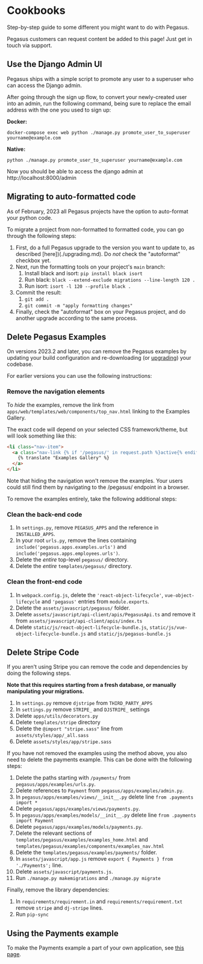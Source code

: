 # Cookbooks

Step-by-step guide to some different you might want to do with Pegasus.

Pegasus customers can request content be added to this page! Just get in touch via support.

## Use the Django Admin UI

Pegasus ships with a simple script to promote any user to a superuser who can access
the Django admin.

After going through the sign up flow, to convert your newly-created user into an admin, 
run the following command, being sure to replace the email address with the one you used to sign up:

**Docker:**

```
docker-compose exec web python ./manage.py promote_user_to_superuser yourname@example.com
```

**Native:**

```
python ./manage.py promote_user_to_superuser yourname@example.com
``` 

Now you should be able to access the django admin at http://localhost:8000/admin

## Migrating to auto-formatted code

As of February, 2023 all Pegasus projects have the option to auto-format your python code.

To migrate a project from non-formatted to formatted code, you can go through the following steps:

1. First, do a full Pegasus upgrade to the version you want to update to, as described [here])(./upgrading.md).
   Do *not* check the "autoformat" checkbox yet.
2. Next, run the formatting tools on your project's `main` branch: 
   1. Install black and isort: `pip install black isort`
   2. Run black: `black --extend-exclude migrations --line-length 120 .`
   3. Run isort: `isort -l 120 --profile black .`
3. Commit the result:
   1. `git add .`
   2. `git commit -m "apply formatting changes"`
4. Finally, check the "autoformat" box on your Pegasus project, and do another upgrade according to the same process.

## Delete Pegasus Examples

On versions 2023.2 and later, you can remove the Pegasus examples by updating your build configuration
and re-downloading (or [upgrading](upgrading.md)) your codebase.

For earlier versions you can use the following instructions:

### Remove the navigation elements

To *hide* the examples, remove the link from `apps/web/templates/web/components/top_nav.html` linking to the Examples Gallery.

The exact code will depend on your selected CSS framework/theme, but will look something like this:

```html
<li class="nav-item">
  <a class="nav-link {% if '/pegasus/' in request.path %}active{% endif %}" href="{% url 'pegasus_examples:examples_home' %}">
    {% translate "Examples Gallery" %}
  </a>
</li>
```

Note that hiding the navigation won't remove the examples.
Your users could still find them by navigating to the /pegasus/ endpoint in a browser.

To remove the examples entirely, take the following additional steps:

### Clean the back-end code

1. In `settings.py`, remove `PEGASUS_APPS` and the reference in `INSTALLED_APPS`.
1. In your root `urls.py`, remove the lines containing `include('pegasus.apps.examples.urls')` and `include('pegasus.apps.employees.urls')`.
1. Delete the *entire* top-level `pegasus/` directory.
1. Delete the *entire* `templates/pegasus/` directory.

### Clean the front-end code

1. In `webpack.config.js`, delete the `'react-object-lifecycle'`, `vue-object-lifecycle` and `'pegasus'` entries from `module.exports`.
1. Delete the `assets/javascript/pegasus/` folder.
1. Delete `assets/javascript/api-client/apis/PegasusApi.ts` and remove it from `assets/javascript/api-client/apis/index.ts`
1. Delete `static/js/react-object-lifecycle-bundle.js`, `static/js/vue-object-lifecycle-bundle.js` and `static/js/pegasus-bundle.js`

## Delete Stripe Code

If you aren't using Stripe you can remove the code and dependencies by doing the following steps.

**Note that this requires starting from a fresh database, or manually manipulating your migrations.**

1. In `settings.py` remove `djstripe` from `THIRD_PARTY_APPS`
1. In `settings.py` remove `STRIPE_` and `DJSTRIPE_` settings
1. Delete `apps/utils/decorators.py`
1. Delete `templates/stripe` directory
1. Delete the `@import "stripe.sass"` line from `assets/styles/app/_all.sass`
1. Delete `assets/styles/app/stripe.sass`

If you have not removed the examples using the method above, you also need
to delete the payments example. This can be done with the following steps:

1. Delete the paths starting with `/payments/` from `pegasus/apps/examples/urls.py`.
1. Delete references to `Payment` from `pegasus/apps/examples/admin.py`.
1. In `pegasus/apps/examples/views/__init__.py` delete line `from .payments import *`
1. Delete `pegasus/apps/examples/views/payments.py`.
1. In `pegasus/apps/examples/models/__init__.py` delete line `from .payments import Payment`
1. Delete `pegasus/apps/examples/models/payments.py`.
1. Delete the relevant sections of `templates/pegasus/examples/examples_home.html` and 
  `templates/pegasus/examples/components/examples_nav.html` 
1. Delete the `templates/pegasus/examples/payments/` folder.
1. In `assets/javascript/app.js` remove `export { Payments } from './Payments';` line.
1. Delete `assets/javascript/payments.js`.
1. Run `./manage.py makemigrations` and `./manage.py migrate`

Finally, remove the library dependencies:

1. In `requirements/requirement.in` and `requirements/requirement.txt` remove `stripe` and `dj-stripe` lines.
1. Run `pip-sync`

## Using the Payments example

To make the Payments example a part of your own application, see [this page](payments.md).
